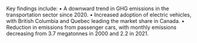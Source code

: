 Key findings include:
• A downward trend in GHG emissions in the transportation sector since 2020.
• Increased adoption of electric vehicles, with British Columbia and Quebec
leading the market share in Canada.
• Reduction in emissions from passenger cars, with monthly emissions decreasing
from 3.7 megatonnes in 2000 and 2.2 in 2021.
